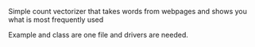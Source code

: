 Simple count vectorizer that takes words from webpages and shows you what is most frequently used

Example and class are one file and drivers are needed. 
